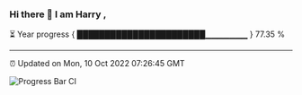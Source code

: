 ### Hi there 👋 I am Harry , 

⏳ Year progress { ███████████████████████▁▁▁▁▁▁▁ } 77.35 %

---

⏰ Updated on Mon, 10 Oct 2022 07:26:45 GMT

![Progress Bar CI](https://github.com/duykhang68/duykhang68/workflows/Progress%20Bar%20CI/badge.svg)
